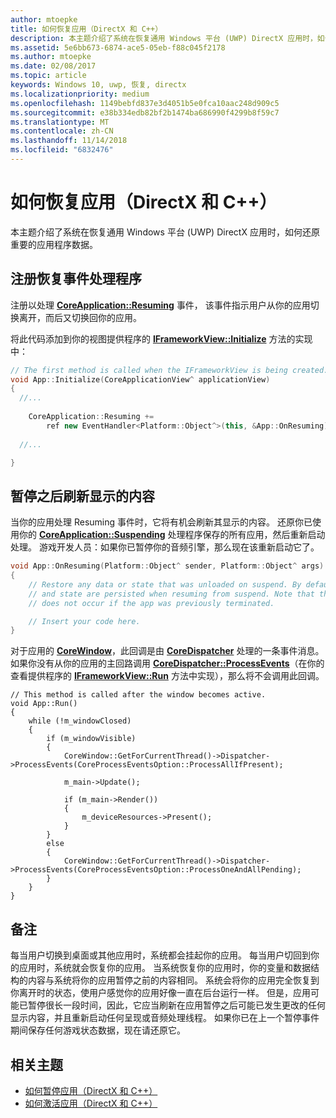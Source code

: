 ```yaml
---
author: mtoepke
title: 如何恢复应用（DirectX 和 C++）
description: 本主题介绍了系统在恢复通用 Windows 平台 (UWP) DirectX 应用时，如何还原重要的应用程序数据。
ms.assetid: 5e6bb673-6874-ace5-05eb-f88c045f2178
ms.author: mtoepke
ms.date: 02/08/2017
ms.topic: article
keywords: Windows 10, uwp, 恢复, directx
ms.localizationpriority: medium
ms.openlocfilehash: 1149bebfd837e3d4051b5e0fca10aac248d909c5
ms.sourcegitcommit: e38b334edb82bf2b1474ba686990f4299b8f59c7
ms.translationtype: MT
ms.contentlocale: zh-CN
ms.lasthandoff: 11/14/2018
ms.locfileid: "6832476"
---
```

# <a name="how-to-resume-an-app-directx-and-c"></a>如何恢复应用（DirectX 和 C++）



本主题介绍了系统在恢复通用 Windows 平台 (UWP) DirectX 应用时，如何还原重要的应用程序数据。

## <a name="register-the-resuming-event-handler"></a>注册恢复事件处理程序


注册以处理 [**CoreApplication::Resuming**](https://msdn.microsoft.com/library/windows/apps/br205859) 事件， 该事件指示用户从你的应用切换离开，而后又切换回你的应用。

将此代码添加到你的视图提供程序的 [**IFrameworkView::Initialize**](https://msdn.microsoft.com/library/windows/apps/hh700495) 方法的实现中：

```cpp
// The first method is called when the IFrameworkView is being created.
void App::Initialize(CoreApplicationView^ applicationView)
{
  //...
  
    CoreApplication::Resuming +=
        ref new EventHandler<Platform::Object^>(this, &App::OnResuming);
    
  //...

}
```

## <a name="refresh-displayed-content-after-suspension"></a>暂停之后刷新显示的内容


当你的应用处理 Resuming 事件时，它将有机会刷新其显示的内容。 还原你已使用你的 [**CoreApplication::Suspending**](https://msdn.microsoft.com/library/windows/apps/br205860) 处理程序保存的所有应用，然后重新启动处理。 游戏开发人员：如果你已暂停你的音频引擎，那么现在该重新启动它了。

```cpp
void App::OnResuming(Platform::Object^ sender, Platform::Object^ args)
{
    // Restore any data or state that was unloaded on suspend. By default, data
    // and state are persisted when resuming from suspend. Note that this event
    // does not occur if the app was previously terminated.

    // Insert your code here.
}
```

对于应用的 [**CoreWindow**](https://msdn.microsoft.com/library/windows/apps/br208225)，此回调是由 [**CoreDispatcher**](https://msdn.microsoft.com/library/windows/apps/br208211) 处理的一条事件消息。 如果你没有从你的应用的主回路调用 [**CoreDispatcher::ProcessEvents**](https://msdn.microsoft.com/library/windows/apps/br208215)（在你的查看提供程序的 [**IFrameworkView::Run**](https://msdn.microsoft.com/library/windows/apps/hh700505) 方法中实现），那么将不会调用此回调。

``` syntax
// This method is called after the window becomes active.
void App::Run()
{
    while (!m_windowClosed)
    {
        if (m_windowVisible)
        {
            CoreWindow::GetForCurrentThread()->Dispatcher->ProcessEvents(CoreProcessEventsOption::ProcessAllIfPresent);

            m_main->Update();

            if (m_main->Render())
            {
                m_deviceResources->Present();
            }
        }
        else
        {
            CoreWindow::GetForCurrentThread()->Dispatcher->ProcessEvents(CoreProcessEventsOption::ProcessOneAndAllPending);
        }
    }
}
```

## <a name="remarks"></a>备注


每当用户切换到桌面或其他应用时，系统都会挂起你的应用。 每当用户切回到你的应用时，系统就会恢复你的应用。 当系统恢复你的应用时，你的变量和数据结构的内容与系统将你的应用暂停之前的内容相同。 系统会将你的应用完全恢复到你离开时的状态，使用户感觉你的应用好像一直在后台运行一样。 但是，应用可能已暂停很长一段时间，因此，它应当刷新在应用暂停之后可能已发生更改的任何显示内容，并且重新启动任何呈现或音频处理线程。 如果你已在上一个暂停事件期间保存任何游戏状态数据，现在请还原它。

## <a name="related-topics"></a>相关主题

* [如何暂停应用（DirectX 和 C++）](how-to-suspend-an-app-directx-and-cpp.md)
* [如何激活应用（DirectX 和 C++）](how-to-activate-an-app-directx-and-cpp.md)

 

 




